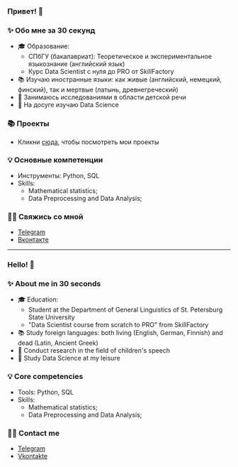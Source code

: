 ### Привет! 👋

### ✨ Обо мне за 30 секунд 
* 🎓 Образование:
  - СПбГУ (бакалавриат): Теоретическое и экспериментальное языкознание (английский язык)
  - Курс Data Scientist с нуля до PRO от SkillFactory 
* 📚 Изучаю иностранные языки: как живые (английский, немецкий, финский), так и мертвые (латынь, древнегреческий)
* 👶 Занимаюсь исследованиями в области детской речи 
* 💅 На досуге изучаю Data Science

### 📚 Проекты 

* Кликни [сюда](https://github.com/monkebird/data_science), чтобы посмотреть мои проекты

### 💡 Основные компетенции 
- Инструменты: Python, SQL
- Skills: 
    * Mathematical statistics;
    * Data Preprocessing and Data Analysis; 


### 🙌🏻 Свяжись со мной
- [Telegram](https://t.me/birdmonkey)
- [Вконтакте](https://vk.com/monkeybird)

---

### Hello! 👋

### ✨ About me in 30 seconds 
* 🎓 Education:
  - Student at the Department of General Linguistics of St. Petersburg State University
  - "Data Scientist course from scratch to PRO" from SkillFactory
* 📚 Study foreign languages: both living (English, German, Finnish) and dead (Latin, Ancient Greek)
* 👶 Conduct research in the field of children's speech
* 💅 Study Data Science at my leisure

### 💡 Core competencies 
- Tools: Python, SQL
- Skills:
    * Mathematical statistics;
    * Data Preprocessing and Data Analysis; 


### 🙌🏻 Contact me
- [Telegram](https://t.me/birdmonkey)
- [Vkontakte](https://vk.com/monkeybird)
